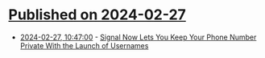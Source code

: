 # [Published on 2024-02-27](index.md)

* [2024-02-27, 10:47:00](https://soylentnews.org/article.pl?sid=24/02/25/1552245&from=rss) - [Signal Now Lets You Keep Your Phone Number Private With the Launch of Usernames](https://soylentnews.org/article.pl?sid=24/02/25/1552245&from=rss)
